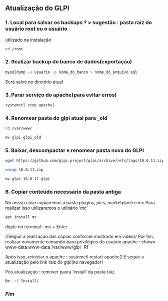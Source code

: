 
##  Atualização do GLPI

### 1. Local para salvar os backups ? > sugestão : pasta raiz do usuário root ou o usuário
utilizado na instalação
```bash
cd /root
```
### 2. Realizar backup do banco de dados(exportação)
```bash
mysqldump -u usuario -p nome_do_banco > nome_do_arquivo.sql
```
Será salvo no diretório atual

### 3. Parar serviço do apache(para evitar erros)
```bash
systemctl stop apache2
```
### 4. Renomear pasta do glpi atual para _old
```bash
cd /var/www/
```
```bash
mv glpi glpi_old
```

### 5. Baixar, descompactar e renomear pasta nova do GLPI
```bash
wget https://github.com/glpi-project/glpi/archive/refs/tags/10.0.11.zip
```
```bash
unzip 10.0.11.zip
```
```bash
mv glpi-10.0.11 glpi
```
### 6. Copiar conteúdo necessário da pasta antiga
No nosso caso copiaremos a pasta plugins, pics, marketplace e inc
Para realizar isso utilizaremos o utilitário ‘mc’
```bash
apt install mc
```
digite no terminal : mc + Enter

//Seguir a realização das cópias conforme mostrado em vídeo//
Por fim, realizar novamente comando para privilégios do usuário apache :
chown www-data:www-data /var/www/glpi -Rf

Após isso, reiniciar o apache : systemctl restart apache2
E seguir a atualização pelo link raiz do glpi(no navegador)

Pós atualização : remover pasta ‘install’ da pasta raiz
```bash
Rm -rf Install/
```

### ***Fim***
